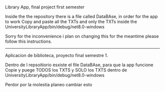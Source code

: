 Library App, final project first semester

Inside the the repository there is a file called DataBAse, in order for the app to work
Copy and paste all the TXTs and only the TXTs inside the 
UniversityLibraryApp/bin/debug/net8.0-windows

Sorry for the inconvenience i plan on changing this
for the meantime please follow this instructions.

------------------------------------------------------------------------------------------------

Aplicacion de biblioteca, proyecto final semestre 1.

Dentro de l repsoitiorio esxiste el file DataBAse, para que la app funcione
Copie y puege TODOS los TXTS y SOLO los TXTS dentro de 
UniversityLibraryApp/bin/debug/net8.0-windows

Perdor por la molestia planeo cambiar esto 
